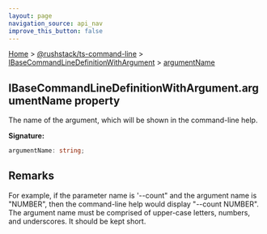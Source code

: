 ```yaml
---
layout: page
navigation_source: api_nav
improve_this_button: false
---
```



[Home](./index.md) &gt; [@rushstack/ts-command-line](./ts-command-line.md) &gt; [IBaseCommandLineDefinitionWithArgument](./ts-command-line.ibasecommandlinedefinitionwithargument.md) &gt; [argumentName](./ts-command-line.ibasecommandlinedefinitionwithargument.argumentname.md)

## IBaseCommandLineDefinitionWithArgument.argumentName property

The name of the argument, which will be shown in the command-line help.

<b>Signature:</b>

```typescript
argumentName: string;
```

## Remarks

For example, if the parameter name is '--count" and the argument name is "NUMBER", then the command-line help would display "--count NUMBER". The argument name must be comprised of upper-case letters, numbers, and underscores. It should be kept short.
